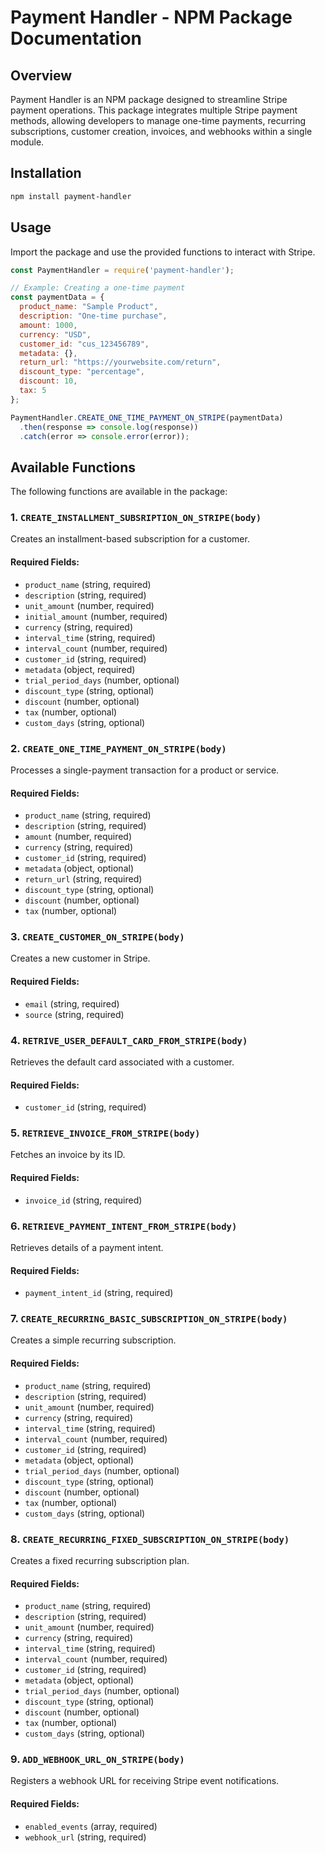 # Payment Handler - NPM Package Documentation

## Overview
Payment Handler is an NPM package designed to streamline Stripe payment operations. This package integrates multiple Stripe payment methods, allowing developers to manage one-time payments, recurring subscriptions, customer creation, invoices, and webhooks within a single module.

## Installation
```sh
npm install payment-handler
```

## Usage
Import the package and use the provided functions to interact with Stripe.

```javascript
const PaymentHandler = require('payment-handler');

// Example: Creating a one-time payment
const paymentData = {
  product_name: "Sample Product",
  description: "One-time purchase",
  amount: 1000,
  currency: "USD",
  customer_id: "cus_123456789",
  metadata: {},
  return_url: "https://yourwebsite.com/return",
  discount_type: "percentage",
  discount: 10,
  tax: 5
};

PaymentHandler.CREATE_ONE_TIME_PAYMENT_ON_STRIPE(paymentData)
  .then(response => console.log(response))
  .catch(error => console.error(error));
```

## Available Functions
The following functions are available in the package:

### 1. `CREATE_INSTALLMENT_SUBSRIPTION_ON_STRIPE(body)`
Creates an installment-based subscription for a customer.

#### Required Fields:
- `product_name` (string, required)
- `description` (string, required)
- `unit_amount` (number, required)
- `initial_amount` (number, required)
- `currency` (string, required)
- `interval_time` (string, required)
- `interval_count` (number, required)
- `customer_id` (string, required)
- `metadata` (object, required)
- `trial_period_days` (number, optional)
- `discount_type` (string, optional)
- `discount` (number, optional)
- `tax` (number, optional)
- `custom_days` (string, optional)

### 2. `CREATE_ONE_TIME_PAYMENT_ON_STRIPE(body)`
Processes a single-payment transaction for a product or service.

#### Required Fields:
- `product_name` (string, required)
- `description` (string, required)
- `amount` (number, required)
- `currency` (string, required)
- `customer_id` (string, required)
- `metadata` (object, optional)
- `return_url` (string, required)
- `discount_type` (string, optional)
- `discount` (number, optional)
- `tax` (number, optional)

### 3. `CREATE_CUSTOMER_ON_STRIPE(body)`
Creates a new customer in Stripe.

#### Required Fields:
- `email` (string, required)
- `source` (string, required)

### 4. `RETRIVE_USER_DEFAULT_CARD_FROM_STRIPE(body)`
Retrieves the default card associated with a customer.

#### Required Fields:
- `customer_id` (string, required)

### 5. `RETRIEVE_INVOICE_FROM_STRIPE(body)`
Fetches an invoice by its ID.

#### Required Fields:
- `invoice_id` (string, required)

### 6. `RETRIEVE_PAYMENT_INTENT_FROM_STRIPE(body)`
Retrieves details of a payment intent.

#### Required Fields:
- `payment_intent_id` (string, required)

### 7. `CREATE_RECURRING_BASIC_SUBSCRIPTION_ON_STRIPE(body)`
Creates a simple recurring subscription.

#### Required Fields:
- `product_name` (string, required)
- `description` (string, required)
- `unit_amount` (number, required)
- `currency` (string, required)
- `interval_time` (string, required)
- `interval_count` (number, required)
- `customer_id` (string, required)
- `metadata` (object, optional)
- `trial_period_days` (number, optional)
- `discount_type` (string, optional)
- `discount` (number, optional)
- `tax` (number, optional)
- `custom_days` (string, optional)

### 8. `CREATE_RECURRING_FIXED_SUBSCRIPTION_ON_STRIPE(body)`
Creates a fixed recurring subscription plan.

#### Required Fields:
- `product_name` (string, required)
- `description` (string, required)
- `unit_amount` (number, required)
- `currency` (string, required)
- `interval_time` (string, required)
- `interval_count` (number, required)
- `customer_id` (string, required)
- `metadata` (object, optional)
- `trial_period_days` (number, optional)
- `discount_type` (string, optional)
- `discount` (number, optional)
- `tax` (number, optional)
- `custom_days` (string, optional)

### 9. `ADD_WEBHOOK_URL_ON_STRIPE(body)`
Registers a webhook URL for receiving Stripe event notifications.

#### Required Fields:
- `enabled_events` (array, required)
- `webhook_url` (string, required)


